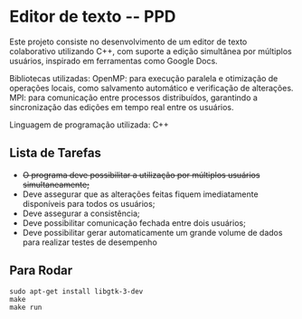 # Editor de texto -- PPD

Este projeto consiste no desenvolvimento de um editor de texto colaborativo utilizando C++, com suporte a edição simultânea por múltiplos usuários, inspirado em ferramentas como Google Docs.

Bibliotecas utilizadas:
OpenMP: para execução paralela e otimização de operações locais, como salvamento automático e verificação de alterações.
MPI: para comunicação entre processos distribuídos, garantindo a sincronização das edições em tempo real entre os usuários.

Linguagem de programação utilizada: C++

## Lista de Tarefas

- ~~O programa deve possibilitar a utilização por múltiplos usuários simultaneamente;~~
- Deve assegurar que as alterações feitas fiquem imediatamente disponíveis para todos
os usuários;
- Deve assegurar a consistência;
- Deve possibilitar comunicação fechada entre dois usuários;
- Deve possibilitar gerar automaticamente um grande volume de dados para realizar
testes de desempenho

## Para Rodar
```
sudo apt-get install libgtk-3-dev
make
make run
```